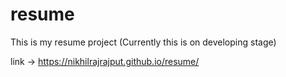# resume
This is my resume project (Currently this is on developing stage)

link ->  https://nikhilrajrajput.github.io/resume/
